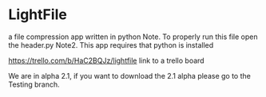 # LightFile
a file compression app written in python
Note. To properly run this file open the header.py 
Note2. This app requires that python is installed

https://trello.com/b/HaC2BQJz/lightfile link to a trello board



We are in alpha 2.1, if you want to download the 2.1 alpha please go to the Testing branch.

